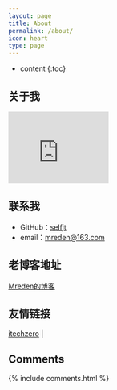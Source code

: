 ```yaml
---
layout: page
title: About
permalink: /about/
icon: heart
type: page
---
```


* content
{:toc}

## 关于我

<iframe src="https://githubbadge.appspot.com/selfjt?s=1" style="border: 0;height: 142px;width: 200px;overflow: hidden;" frameBorder="0"></iframe>

## 联系我

* GitHub：[selfjt](https://github.com/selfjt)
* email：mreden@163.com

## 老博客地址

[Mreden的博客](https://blog.csdn.net/u011816231)

## 友情链接

[itechzero](https://note.itechzero.cn/) \|

## Comments

{% include comments.html %}
